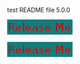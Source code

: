 
test README file 5.0.0

[![Release](ReleaseButton.png)](http://rawgit.com/nhardman/myrepo/develop/releaseprocess.html)


<a href="default.asp">
  <img src="ReleaseButton.png" alt="tutorial">
</a>

<script>
let user = document.getElementsByName('user_login')[0].content
</script>

